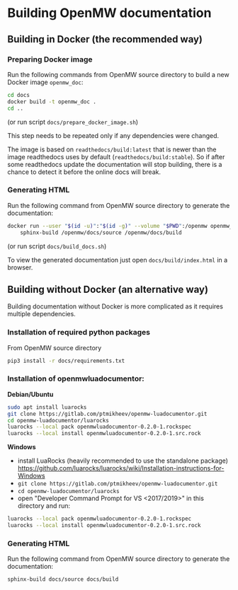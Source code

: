 # Building OpenMW documentation

## Building in Docker (the recommended way)

### Preparing Docker image

Run the following commands from OpenMW source directory to build a new Docker image `openmw_doc`:
```bash
cd docs
docker build -t openmw_doc .
cd ..
```

(or run script `docs/prepare_docker_image.sh`)

This step needs to be repeated only if any dependencies were changed.

The image is based on `readthedocs/build:latest` that is newer than the image readthedocs uses by default (`readthedocs/build:stable`).
So if after some readthedocs update the documentation will stop building, there is a chance to detect it before the online docs will break.

### Generating HTML

Run the following command from OpenMW source directory to generate the documentation:
```bash
docker run --user "$(id -u)":"$(id -g)" --volume "$PWD":/openmw openmw_doc \
    sphinx-build /openmw/docs/source /openmw/docs/build
```

(or run script `docs/build_docs.sh`)

To view the generated documentation just open `docs/build/index.html` in a browser.

## Building without Docker (an alternative way)

Building documentation without Docker is more complicated as it requires multiple dependencies.

### Installation of required python packages

From OpenMW source directory
```bash
pip3 install -r docs/requirements.txt
```

### Installation of openmwluadocumentor:

**Debian/Ubuntu**

```bash
sudo apt install luarocks
git clone https://gitlab.com/ptmikheev/openmw-luadocumentor.git
cd openmw-luadocumentor/luarocks
luarocks --local pack openmwluadocumentor-0.2.0-1.rockspec
luarocks --local install openmwluadocumentor-0.2.0-1.src.rock
```

**Windows**

- install LuaRocks (heavily recommended to use the standalone package)
  https://github.com/luarocks/luarocks/wiki/Installation-instructions-for-Windows
- `git clone https://gitlab.com/ptmikheev/openmw-luadocumentor.git`
- `cd openmw-luadocumentor/luarocks`
- open "Developer Command Prompt for VS <2017/2019>" in this directory and run:
```bash
luarocks --local pack openmwluadocumentor-0.2.0-1.rockspec
luarocks --local install openmwluadocumentor-0.2.0-1.src.rock
```

### Generating HTML

Run the following command from OpenMW source directory to generate the documentation:
```bash
sphinx-build docs/source docs/build
```
